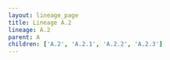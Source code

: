 ```yaml
---
layout: lineage_page
title: Lineage A.2
lineage: A.2
parent: A
children: ['A.2', 'A.2.1', 'A.2.2', 'A.2.3']
---
```

